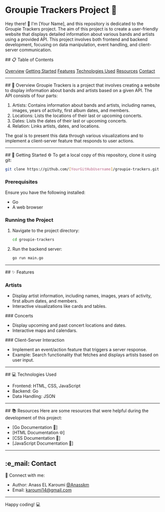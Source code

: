 # Groupie Trackers Project 🎸

Hey there! 👋 I'm [Your Name], and this repository is dedicated to the Groupie Trackers project. The aim of this project is to create a user-friendly website that displays detailed information about various bands and artists using a provided API. This project involves both frontend and backend development, focusing on data manipulation, event handling, and client-server communication.

## 📋 Table of Contents

[Overview](#Overview)
[Getting Started](#Getting-Started)
[Features](#Features)
[Technologies Used](#Technologies-Used)
[Resources](#Resources)
[Contact](#Contact)

---

## 📖 Overview
Groupie Trackers is a project that involves creating a website to display information about bands and artists based on a given API. The API consists of four parts:

1. Artists: Contains information about bands and artists, including names, images, years of activity, first album dates, and members.
2. Locations: Lists the locations of their last or upcoming concerts.
3. Dates: Lists the dates of their last or upcoming concerts.
4. Relation: Links artists, dates, and locations.

The goal is to present this data through various visualizations and to implement a client-server feature that responds to user actions.

---

## 🚀 Getting Started
⚙️ To get a local copy of this repository, clone it using git:

```bash
git clone https://github.com/[YourGitHubUsername]/groupie-trackers.git
```

### Prerequisites

Ensure you have the following installed:

- Go
- A web browser

### Running the Project

 1. Navigate to the project directory:
    ```bash
    cd groupie-trackers
    ```

 2. Run the backend server:
      ```bash
    go run main.go
    ```
---

## :sparkles: Features

### Artists

- Display artist information, including names, images, years of activity, first album dates, and members.
- Interactive visualizations like cards and tables.

### Concerts

- Display upcoming and past concert locations and dates.
- Interactive maps and calendars.

### Client-Server Interaction
- Implement an event/action feature that triggers a server response.
- Example: Search functionality that fetches and displays artists based on user input.

---

## :computer: Technologies Used

- Frontend: HTML, CSS, JavaScript
- Backend: Go
- Data Handling: JSON

---

## :books: Resources
Here are some resources that were helpful during the development of this project:

- [Go Documentation :blue_book:]
- [HTML Documentation :globe_with_meridians:]
- [CSS Documentation :art:]
- [JavaScript Documentation :scroll:]
---

## :e_mail: Contact

🌟 Connect with me:

- Author: Anass EL Karoumi [@Anasskm](https://github.com/Anasskm)
- Email: karoumi14@gmail.com
---


Happy coding! :computer: